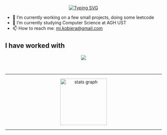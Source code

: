 <div align="center">
  <a href="https://git.io/typing-svg"><img src="https://readme-typing-svg.demolab.com?font=Fira+Code&size=25&pause=600&center=true&vCenter=true&random=false&width=435&lines=Hi+there+%F0%9F%91%8B;I'm+Micha%C5%82" alt="Typing SVG" /></a>
</div>

- 🔭 I’m currently working on a few small projects, doing some leetcode
- 🌱 I’m currently studying Computer Science at AGH UST
- 📫 How to reach me: mi.kobiera@gmail.com

## I have worked with

<p align="center">
  <a href="https://skillicons.dev">
    <img src="https://skillicons.dev/icons?i=git,java,py,c,html,css,js,ts,react,elixir,mysql,linux" />
  </a>
</p>
<br/>

***

<div align="center">
  <img src="https://github-readme-stats.vercel.app/api?hide_title=true&hide_rank=false&show_icons=true&include_all_commits=true&count_private=true&disable_animations=false&theme=github_dark&locale=en&hide_border=true&username=MicelloK" height="150" alt="stats graph"  />
<!--   <img src="https://github-readme-stats.vercel.app/api/top-langs?locale=en&hide_title=false&layout=compact&card_width=320&langs_count=6&theme=github_dark&hide_border=true&username=MicelloK" height="150" alt="languages graph"  /> -->
</div>

***

